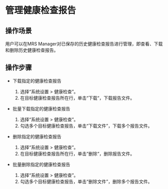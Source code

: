 # 管理健康检查报告<a name="mrs_01_0278"></a>

## 操作场景<a name="zh-cn_topic_0035251718_section1310202715520"></a>

用户可以在MRS Manager对已保存的历史健康检查报告进行管理，即查看、下载和删除历史健康检查报告。

## 操作步骤<a name="zh-cn_topic_0035251718_section62632030155221"></a>

-   下载指定的健康检查报告
    1.  选择“系统设置 \> 健康检查”。
    2.  在目标健康检查报告所在行，单击“下载“，下载报告文件。

-   批量下载指定的健康检查报告
    1.  选择“系统设置 \> 健康检查”。
    2.  勾选多个目标健康检查报告，单击“下载文件”，下载多个报告文件。

-   删除指定的健康检查报告
    1.  选择“系统设置 \> 健康检查”。
    2.  在目标健康检查报告所在行，单击“删除“，删除报告文件。

-   批量删除指定的健康检查报告
    1.  选择“系统设置 \> 健康检查”。
    2.  勾选多个目标健康检查报告，单击“删除文件”，删除多个报告文件。


